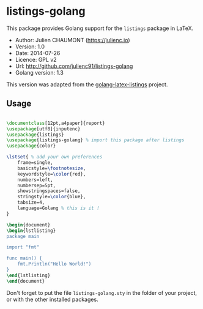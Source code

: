 listings-golang
===============

This package provides Golang support for the `listings` package in LaTeX.

* Author: Julien CHAUMONT (https://julienc.io)
* Version: 1.0
* Date: 2014-07-26
* Licence: GPL v2
* Url: http://github.com/julienc91/listings-golang
* Golang version: 1.3

This version was adapted from the [golang-latex-listings][1] project.

## Usage

```latex

\documentclass[12pt,a4paper]{report}
\usepackage[utf8]{inputenc}
\usepackage{listings}
\usepackage{listings-golang} % import this package after listings
\usepackage{color}

\lstset{ % add your own preferences
    frame=single,
    basicstyle=\footnotesize,
    keywordstyle=\color{red},
    numbers=left,
    numbersep=5pt,
    showstringspaces=false, 
    stringstyle=\color{blue},
    tabsize=4,
    language=Golang % this is it !
}

\begin{document}
\begin{lstlisting}
package main

import "fmt"

func main() {
    fmt.Println("Hello World!")
}
\end{lstlisting}
\end{document}
```

Don't forget to put the file `listings-golang.sty` in the folder of your project,
or with the other installed packages.


  [1]: https://bitbucket.org/korfuri/golang-latex-listings
